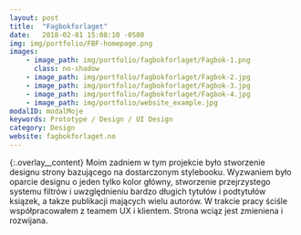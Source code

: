 ```yaml
---
layout: post
title:  "Fagbokforlaget"
date:   2018-02-01 15:08:10 -0500
img: img/portfolio/FBF-homepage.png
images: 
    - image_path: img/portfolio/fagbokforlaget/Fagbok-1.png
      class: no-shadow
    - image_path: img/portfolio/fagbokforlaget/Fagbok-2.jpg
    - image_path: img/portfolio/fagbokforlaget/Fagbok-3.jpg
    - image_path: img/portfolio/fagbokforlaget/Fagbok-4.jpg
    - image_path: img/portfolio/website_example.jpg
modalID: modalMoje
keywords: Prototype / Design / UI Design
category: Design
website: fagbokforlaget.no
---
```

{:.overlay__content}
Moim zadniem w tym projekcie było stworzenie designu strony bazującego na dostarczonym stylebooku. Wyzwaniem było oparcie designu o jeden tylko kolor główny, stworzenie przejrzystego systemu filtrów i uwzględnieniu bardzo długich tytułów i podtytułów ksiązek, a takze publikacji mających wielu autorów. W trakcie pracy ściśle współpracowałem z teamem UX i klientem. Strona wciąz jest zmieniena i rozwijana.
